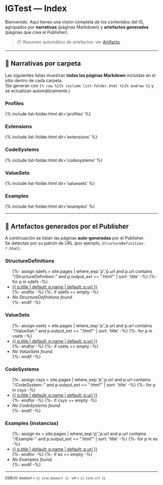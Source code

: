 

# IGTest — Index

Bienvenido. Aquí tienes una visión completa de los contenidos del IG, agrupados por **narrativas** (páginas Markdown) y **artefactos generados** (páginas que crea el Publisher).

> 📦 Resumen automático de artefactos: ver [Artifacts](artifacts.html).

---

## 🔖 Narrativas por carpeta

Las siguientes listas muestran **todas las páginas Markdown** incluidas en el sitio dentro de cada carpeta.  
(Se generan con `{% raw %}{% include list-folder.html %}{% endraw %}` y se actualizan automáticamente.)

### Profiles
{% include list-folder.html dir='profiles' %}

### Extensions
{% include list-folder.html dir='extensions' %}

### CodeSystems
{% include list-folder.html dir='codesystems' %}

### ValueSets
{% include list-folder.html dir='valuesets' %}

### Examples
{% include list-folder.html dir='examples' %}

---

## 🧬 Artefactos generados por el Publisher

A continuación se listan las páginas **auto-generadas** por el Publisher.  
Se detectan por su patrón de URL (por ejemplo, `StructureDefinition-*.html`).

### StructureDefinitions
<ul class="list">
{%- assign sdefs = site.pages | where_exp:'p','p.url and p.url contains "/StructureDefinition-" and p.output_ext == ".html"' | sort: 'title' -%}
{%- for p in sdefs -%}
  <li><a href="{{ p.url | relative_url }}">{{ p.title | default: p.name | default: p.url }}</a></li>
{%- endfor -%}
{%- if sdefs == empty -%}
  <li><em>No StructureDefinitions found.</em></li>
{%- endif -%}
</ul>

### ValueSets
<ul class="list">
{%- assign vsets = site.pages | where_exp:'p','p.url and p.url contains "/ValueSet-" and p.output_ext == ".html"' | sort: 'title' -%}
{%- for p in vsets -%}
  <li><a href="{{ p.url | relative_url }}">{{ p.title | default: p.name | default: p.url }}</a></li>
{%- endfor -%}
{%- if vsets == empty -%}
  <li><em>No ValueSets found.</em></li>
{%- endif -%}
</ul>

### CodeSystems
<ul class="list">
{%- assign csys = site.pages | where_exp:'p','p.url and p.url contains "/CodeSystem-" and p.output_ext == ".html"' | sort: 'title' -%}
{%- for p in csys -%}
  <li><a href="{{ p.url | relative_url }}">{{ p.title | default: p.name | default: p.url }}</a></li>
{%- endfor -%}
{%- if csys == empty -%}
  <li><em>No CodeSystems found.</em></li>
{%- endif -%}
</ul>

### Examples (instancias)
<ul class="list">
{%- assign ex = site.pages | where_exp:'p','p.url and p.url contains "/Example-" and p.output_ext == ".html"' | sort: 'title' -%}
{%- for p in ex -%}
  <li><a href="{{ p.url | relative_url }}">{{ p.title | default: p.name | default: p.url }}</a></li>
{%- endfor -%}
{%- if ex == empty -%}
  <li><em>No Examples found.</em></li>
{%- endif -%}
</ul>

---

<p><small>
DEBUG: baseurl = <code>{{ site.baseurl }}</code> · url = <code>{{ site.url }}</code>
</small></p>
